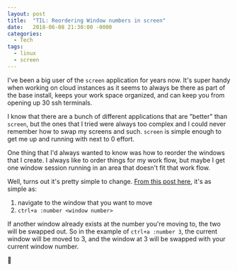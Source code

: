 ```yaml
---
layout: post
title:  "TIL: Reordering Window numbers in screen"
date:   2018-06-08 21:30:00 -0000
categories:
  - Tech
tags:
  - linux
  - screen
---
```

I've been a big user of the `screen` application for years now. It's super handy when working on cloud instances as it seems to always be there as part of the base install, keeps your work space organized, and can keep you from opening up 30 ssh terminals.

I know that there are a bunch of different applications that are "better" than `screen`, but the ones that I tried were always too complex and I could never remember how to swap my screens and such. `screen` is simple enough to get me up and running with next to 0 effort.

One thing that I'd always wanted to know was how to reorder the windows that I create. I always like to order things for my work flow, but maybe I get one window session running in an area that doesn't fit that work flow.

Well, turns out it's pretty simple to change. [From this post here](https://serverfault.com/a/282279), it's as simple as:
1. navigate to the window that you want to move
2. `ctrl+a :number <window number>`

If another window already exists at the number you're moving to, the two will be swapped out. So in the example of `ctrl+a :number 3`, the current window will be moved to 3, and the window at 3 will be swapped with your current window number.

💚